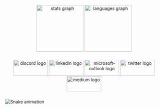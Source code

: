 <div align="center">
  <img src="https://github-readme-stats.vercel.app/api?username=hishammohamed101&hide_title=false&hide_rank=false&show_icons=true&include_all_commits=true&count_private=true&disable_animations=false&theme=dracula&locale=en&hide_border=false" height="150" alt="stats graph"  />
  <img src="https://github-readme-stats.vercel.app/api/top-langs?username=hishammohamed101&locale=en&hide_title=false&layout=compact&card_width=320&langs_count=5&theme=dracula&hide_border=false" height="150" alt="languages graph"  />
</div>

###

<div align="center">
  <a href="https://discord.gg/5sqhpSFc" target="_blank">
    <img src="https://raw.githubusercontent.com/maurodesouza/profile-readme-generator/master/src/assets/icons/social/discord/default.svg" width="110" height="50" alt="discord logo"  />
  </a>
  <a href="https://www.linkedin.com/in/hisham-mohamed-2b91371a2/" target="_blank">
    <img src="https://raw.githubusercontent.com/maurodesouza/profile-readme-generator/master/src/assets/icons/social/linkedin/default.svg" width="110" height="50" alt="linkedin logo"  />
  </a>
  <a href="hishammohamed0x@outlook.com" target="_blank">
    <img src="https://raw.githubusercontent.com/maurodesouza/profile-readme-generator/master/src/assets/icons/social/microsoft-outlook/default.svg" width="110" height="50" alt="microsoft-outlook logo"  />
  </a>
  <a href="https://x.com/0xSerpent1" target="_blank">
    <img src="https://raw.githubusercontent.com/maurodesouza/profile-readme-generator/master/src/assets/icons/social/twitter/default.svg" width="110" height="50" alt="twitter logo"  />
  </a>
  <a href="https://medium.com/@hm430001" target="_blank">
    <img src="https://raw.githubusercontent.com/maurodesouza/profile-readme-generator/master/src/assets/icons/social/medium/default.svg" width="110" height="50" alt="medium logo"  />
  </a>
</div>

###

<img src="https://raw.githubusercontent.com/hishammohamed101/hishammohamed101/output/snake.svg" alt="Snake animation" />

###
